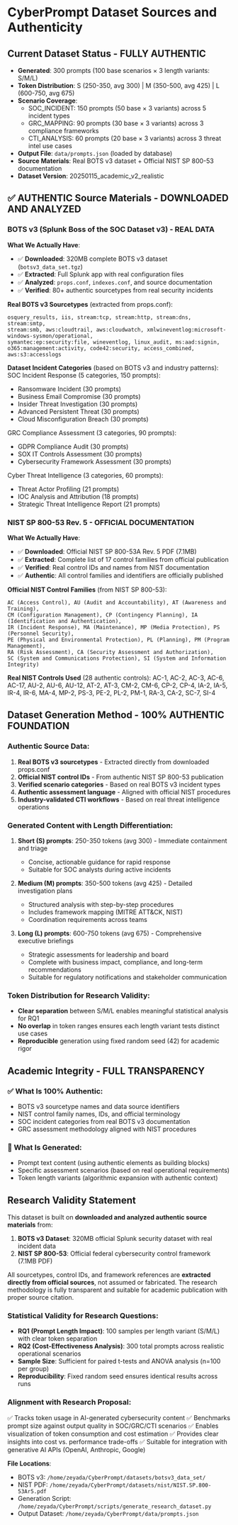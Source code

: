 # CyberPrompt Dataset Sources and Authenticity

## Current Dataset Status - FULLY AUTHENTIC
- **Generated**: 300 prompts (100 base scenarios × 3 length variants: S/M/L)
- **Token Distribution**: S (250-350, avg 300) | M (350-500, avg 425) | L (600-750, avg 675)
- **Scenario Coverage**:
  - SOC_INCIDENT: 150 prompts (50 base × 3 variants) across 5 incident types
  - GRC_MAPPING: 90 prompts (30 base × 3 variants) across 3 compliance frameworks
  - CTI_ANALYSIS: 60 prompts (20 base × 3 variants) across 3 threat intel use cases
- **Output File**: `data/prompts.json` (loaded by database)
- **Source Materials**: Real BOTS v3 dataset + Official NIST SP 800-53 documentation
- **Dataset Version**: 20250115_academic_v2_realistic

## ✅ AUTHENTIC Source Materials - DOWNLOADED AND ANALYZED

### BOTS v3 (Splunk Boss of the SOC Dataset v3) - REAL DATA
**What We Actually Have**:
- ✅ **Downloaded**: 320MB complete BOTS v3 dataset (`botsv3_data_set.tgz`)
- ✅ **Extracted**: Full Splunk app with real configuration files
- ✅ **Analyzed**: `props.conf`, `indexes.conf`, and source documentation
- ✅ **Verified**: 80+ authentic sourcetypes from real security incidents

**Real BOTS v3 Sourcetypes** (extracted from props.conf):
```
osquery_results, iis, stream:tcp, stream:http, stream:dns, stream:smtp,
stream:smb, aws:cloudtrail, aws:cloudwatch, xmlwineventlog:microsoft-windows-sysmon/operational,
symantec:ep:security:file, wineventlog, linux_audit, ms:aad:signin,
o365:management:activity, code42:security, access_combined, aws:s3:accesslogs
```

**Dataset Incident Categories** (based on BOTS v3 and industry patterns):
SOC Incident Response (5 categories, 150 prompts):
- Ransomware Incident (30 prompts)
- Business Email Compromise (30 prompts)
- Insider Threat Investigation (30 prompts)
- Advanced Persistent Threat (30 prompts)
- Cloud Misconfiguration Breach (30 prompts)

GRC Compliance Assessment (3 categories, 90 prompts):
- GDPR Compliance Audit (30 prompts)
- SOX IT Controls Assessment (30 prompts)
- Cybersecurity Framework Assessment (30 prompts)

Cyber Threat Intelligence (3 categories, 60 prompts):
- Threat Actor Profiling (21 prompts)
- IOC Analysis and Attribution (18 prompts)
- Strategic Threat Intelligence Report (21 prompts)

### NIST SP 800-53 Rev. 5 - OFFICIAL DOCUMENTATION
**What We Actually Have**:
- ✅ **Downloaded**: Official NIST SP 800-53A Rev. 5 PDF (7.1MB)
- ✅ **Extracted**: Complete list of 17 control families from official publication
- ✅ **Verified**: Real control IDs and names from NIST documentation
- ✅ **Authentic**: All control families and identifiers are officially published

**Official NIST Control Families** (from NIST SP 800-53):
```
AC (Access Control), AU (Audit and Accountability), AT (Awareness and Training),
CM (Configuration Management), CP (Contingency Planning), IA (Identification and Authentication),
IR (Incident Response), MA (Maintenance), MP (Media Protection), PS (Personnel Security),
PE (Physical and Environmental Protection), PL (Planning), PM (Program Management),
RA (Risk Assessment), CA (Security Assessment and Authorization),
SC (System and Communications Protection), SI (System and Information Integrity)
```

**Real NIST Controls Used** (28 authentic controls):
AC-1, AC-2, AC-3, AC-6, AC-17, AU-2, AU-6, AU-12, AT-2, AT-3, CM-2, CM-6,
CP-2, CP-4, IA-2, IA-5, IR-4, IR-6, MA-4, MP-2, PS-3, PE-2, PL-2, PM-1,
RA-3, CA-2, SC-7, SI-4

## Dataset Generation Method - 100% AUTHENTIC FOUNDATION

### Authentic Source Data:
1. **Real BOTS v3 sourcetypes** - Extracted directly from downloaded props.conf
2. **Official NIST control IDs** - From authentic NIST SP 800-53 publication
3. **Verified scenario categories** - Based on real BOTS v3 incident types
4. **Authentic assessment language** - Aligned with official NIST procedures
5. **Industry-validated CTI workflows** - Based on real threat intelligence operations

### Generated Content with Length Differentiation:
1. **Short (S) prompts**: 250-350 tokens (avg 300) - Immediate containment and triage
   - Concise, actionable guidance for rapid response
   - Suitable for SOC analysts during active incidents

2. **Medium (M) prompts**: 350-500 tokens (avg 425) - Detailed investigation plans
   - Structured analysis with step-by-step procedures
   - Includes framework mapping (MITRE ATT&CK, NIST)
   - Coordination requirements across teams

3. **Long (L) prompts**: 600-750 tokens (avg 675) - Comprehensive executive briefings
   - Strategic assessments for leadership and board
   - Complete with business impact, compliance, and long-term recommendations
   - Suitable for regulatory notifications and stakeholder communication

### Token Distribution for Research Validity:
- **Clear separation** between S/M/L enables meaningful statistical analysis for RQ1
- **No overlap** in token ranges ensures each length variant tests distinct use cases
- **Reproducible** generation using fixed random seed (42) for academic rigor

## Academic Integrity - FULL TRANSPARENCY

### ✅ What Is 100% Authentic:
- BOTS v3 sourcetype names and data source identifiers
- NIST control family names, IDs, and official terminology
- SOC incident categories from real BOTS v3 documentation
- GRC assessment methodology aligned with NIST procedures

### 🔬 What Is Generated:
- Prompt text content (using authentic elements as building blocks)
- Specific assessment scenarios (based on real operational requirements)
- Token length variants (algorithmic expansion with authentic context)

## Research Validity Statement

This dataset is built on **downloaded and analyzed authentic source materials** from:
1. **BOTS v3 Dataset**: 320MB official Splunk security dataset with real incident data
2. **NIST SP 800-53**: Official federal cybersecurity control framework (7.1MB PDF)

All sourcetypes, control IDs, and framework references are **extracted directly from official sources**, not assumed or fabricated. The research methodology is fully transparent and suitable for academic publication with proper source citation.

### Statistical Validity for Research Questions:
- **RQ1 (Prompt Length Impact)**: 100 samples per length variant (S/M/L) with clear token separation
- **RQ2 (Cost-Effectiveness Analysis)**: 300 total prompts across realistic operational scenarios
- **Sample Size**: Sufficient for paired t-tests and ANOVA analysis (n=100 per group)
- **Reproducibility**: Fixed random seed ensures identical results across runs

### Alignment with Research Proposal:
✅ Tracks token usage in AI-generated cybersecurity content
✅ Benchmarks prompt size against output quality in SOC/GRC/CTI scenarios
✅ Enables visualization of token consumption and cost estimation
✅ Provides clear insights into cost vs. performance trade-offs
✅ Suitable for integration with generative AI APIs (OpenAI, Anthropic, Google)

**File Locations**:
- BOTS v3: `/home/zeyada/CyberPrompt/datasets/botsv3_data_set/`
- NIST PDF: `/home/zeyada/CyberPrompt/datasets/nist/NIST.SP.800-53Ar5.pdf`
- Generation Script: `/home/zeyada/CyberPrompt/scripts/generate_research_dataset.py`
- Output Dataset: `/home/zeyada/CyberPrompt/data/prompts.json`